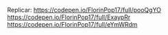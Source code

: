 Replicar: 
https://codepen.io/FlorinPop17/full/pooQgYO
https://codepen.io/FlorinPop17/full/ExaypRr
https://codepen.io/FlorinPop17/full/eYmWRdm